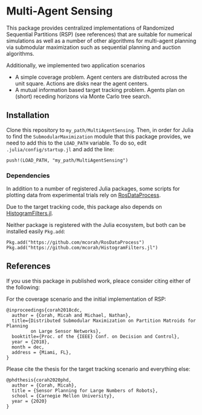 # Multi-Agent Sensing

This package provides centralized implementations of Randomized Sequential
Partitions (RSP) (see references) that are suitable for numerical simulations as
well as a number of other algorithms for multi-agent planning via submodular
maximization such as sequential planning and auction algorithms.

Additionally, we implemented two application scenarios
* A simple coverage problem. Agent centers are distributed across the unit
  square. Actions are disks near the agent centers.
* A mutual information based target tracking problem. Agents plan on (short)
  receding horizons via Monte Carlo tree search.

## Installation

Clone this repository to `my_path/MultiAgentSensing`.
Then, in order for Julia to find the `SubmodularMaximization` module that this
package provides, we need to add this to the `LOAD_PATH` variable.
To do so, edit `.julia/config/startup.jl` and add the line:
```
push!(LOAD_PATH, "my_path/MultiAgentSensing")
```

### Dependencies

In addition to a number of registered Julia packages, some scripts for plotting
data from experimental trials rely on
[RosDataProcess](https://github.com/mcorah/RosDataProcess).

Due to the target tracking code, this package also depends on
[HistogramFilters.jl](https://github.com/mcorah/HistogramFilters.jl).

Neither package is registered with the Julia ecosystem, but both can be
installed easily `Pkg.add`:
```
Pkg.add("https://github.com/mcorah/RosDataProcess")
Pkg.add("https://github.com/mcorah/HistogramFilters.jl")
```

## References

If you use this package in published work, pleace consider citing either of the
following:

For the coverage scenario and the initial implementation of RSP:
```
@inproceedings{corah2018cdc,
  author = {Corah, Micah and Michael, Nathan},
  title={Distributed Submodular Maximization on Partition Matroids for Planning
         on Large Sensor Networks},
  booktitle={Proc. of the {IEEE} Conf. on Decision and Control},
  year = {2018},
  month = dec,
  address = {Miami, FL},
}
```

Please cite the thesis for the target tracking scenario and everything else:
```
@phdthesis{corah2020phd,
  author = {Corah, Micah},
  title = {Sensor Planning for Large Numbers of Robots},
  school = {Carnegie Mellon University},
  year = {2020}
}
```
